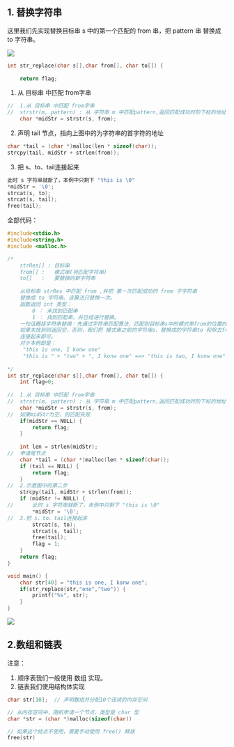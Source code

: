 ## 1. 替换字符串

这里我们先实现替换目标串 s 中的第一个匹配的 from 串，把 pattern 串 替换成 to 字符串。

![](https://s2.loli.net/2022/04/06/YI8cfeSDFHAWhuv.png)



```c
int str_replace(char s[],char from[], char to[]) {
	
	return flag;
```


 1. 从 目标串 中匹配 from字串
```c
//	1.从 目标串 中匹配 from字串 
//  strstr(m, pattern) : 从 字符串 m 中匹配pattern,返回匹配成功时的下标的地址 
	char *midStr = strstr(s, from);
```

2. 声明 tail 节点，指向上图中的为字符串的首字符的地址
```c
char *tail = (char *)malloc(len * sizeof(char));
strcpy(tail, midStr + strlen(from));
```

3. 把 s、to、tail连接起来

```c
此时 s 字符串就断了，本例中只剩下 "this is \0" 
*midStr = '\0';
strcat(s, to);
strcat(s, tail);
free(tail);
```

全部代码：

```c
#include<stdio.h>
#include<string.h>
#include <malloc.h>

/*
	strRes[] : 目标串
	from[] :   模式串(待匹配字符串) 
	to[]   :   要替换的新字符串
	
	从目标串 strRes 中匹配 from ,并把 第一次匹配成功的 from 子字符串 
	替换成 to 字符串。该算法只替换一次。 
	函数返回 int 类型：
		0 ： 未找到匹配串
		1 ： 找到匹配串，并已经进行替换。 
	一句话概括字符串替换：先通过字符串匹配算法，匹配到目标串s中的模式串from的位置的地址
	如果未找到则返回空，否则，我们把 模式串之前的字符串s、替换成的字符串to 和除去from串之后的尾串 
	连接起来即可。
	对于本例即是：
	 "this is one, I konw one"
	 "this is " + "two" + ", I konw one" ==> "this is two, I konw one" 
	 
*/
int str_replace(char s[],char from[], char to[]) {
	int flag=0;
	
//	1.从 目标串 中匹配 from字串 
//  strstr(m, pattern) : 从 字符串 m 中匹配pattern,返回匹配成功时的下标的地址 
	char *midStr = strstr(s, from);
//	如果midStr为空，则匹配失败	
	if(midStr == NULL) {
		return flag;
	}
	
	int len = strlen(midStr);
//	申请尾节点 
	char *tail = (char *)malloc(len * sizeof(char));
	if (tail == NULL) {
		return flag;
	}
//	2.示意图中的第二步 
	strcpy(tail, midStr + strlen(from));
	if (midStr != NULL) {
//		此时 s 字符串就断了，本例中只剩下 "this is \0" 
		*midStr = '\0';
//	3.把 s、to、tail连接起来 
		strcat(s, to);
		strcat(s, tail);
		free(tail);
		flag = 1;
	}
	return flag;
}

void main() {
	char str[40] = "this is one, I konw one";
	if(str_replace(str,"one","two")) {
		printf("%s", str);
	}
}

```

![](https://s2.loli.net/2022/04/06/9ZskNRwy7BbEnpq.png)

## 2.数组和链表

注意：
1. 顺序表我们一般使用 数组 实现。
2. 链表我们使用结构体实现

```c
char str[10];  // 声明数组并分配10个连续的内存空间
```

```c
// 从内存空间中，随机申请一个节点，类型是 char 型
char *str = (char *)malloc(sizeof(char))

// 如果这个结点不使用，需要手动使用 free() 释放
free(str)

```

